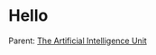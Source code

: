 # Hello

Parent: [The Artificial Intelligence Unit](https://github.com/theartificialintelligenceunit)

<br>
<br>

<br>
<br>

<br>
<br>

<br>
<br>


<!--

<details><summary><b>Jots</b></summary>
  
<h3>BACKEND</h3>
Thus far:
<ul>
  <li>configurations: Records data & modelling configurations.</li>
  <li>iac: Infrastructure as code scripts.</li>
</ul>

<h3>STATE MODULES</h3>
Will include:
<ul>
  <li><b>raw</b><br>Raw data acquisition module</li>
  <li><b>structures</b><br>Prepares the data for modelling</li>
  <li><b>text</b><br>The modelling module</li>
  <li><b>numerics</b><br>Determines the best of the best models, and calculates a variety of error and financial metrics</li>
  <li><b>interact</b><br>For interacting with the best model</li>
  <li><b>restructuring</b><br>This will structure the captured interaction data in aid of re-training</li>
  <li><b>graphs</b><br>Hosts the upcoming model details pages</li>
</ul>
</details>

-->

<!--

**Here are some ideas to get you started:**

🙋‍♀️ A short introduction - what is your organization all about?
🌈 Contribution guidelines - how can the community get involved?
👩‍💻 Useful resources - where can the community find your docs? Is there anything else the community should know?
🍿 Fun facts - what does your team eat for breakfast?
🧙 Remember, you can do mighty things with the power of [Markdown](https://docs.github.com/github/writing-on-github/getting-started-with-writing-and-formatting-on-github/basic-writing-and-formatting-syntax)
-->
